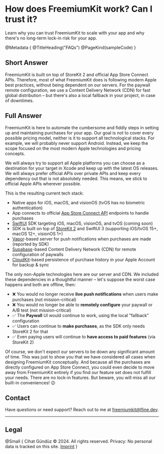 # How does FreemiumKit work? Can I trust it?

Learn why you can trust FreemiumKit to scale with your app and why there's no long-term lock-in risk for your app.

@Metadata {
   @TitleHeading("FAQs")
   @PageKind(sampleCode)
}

## Short Answer

FreemiumKit is built on top of StoreKit 2 and official App Store Connect APIs. Therefore, most of what FreemiumKit does is following modern Apple best practices, without being dependent on our servers. For the paywall remote configuration, we use a Content Delivery Network (CDN) for fast global distribution – but there's also a local fallback in your project, in case of downtimes.

## Full Answer

FreemiumKit is here to automate the cumbersome and fiddly steps in setting up and maintaining purchases for your app. Our goal is not to cover every possible pricing model, neither is it to support all technological stacks. For example, we will probably never support Android. Instead, we keep the scope focused on the most modern Apple technologies and pricing concepts.

We will always try to support all Apple platforms you can choose as a destination for your target in Xcode and keep up with the latest OS releases. We will always prefer official APIs over private APIs and keep every dependency out that is not absolutely needed. This means, we stick to official Apple APIs wherever possible.

This is the resulting current tech stack:

- Native apps for iOS, macOS, and visionOS (tvOS has no biometric authentication)
- App connects to official [App Store Connect API](https://developer.apple.com/documentation/appstoreconnectapi/) endpoints to handle purchases
- [SwiftUI](https://developer.apple.com/xcode/swiftui/) SDK targeting iOS, macOS, visionOS, and tvOS (coming soon)
- SDK is built on top of [StoreKit 2](https://developer.apple.com/storekit/) and SwiftUI 3 (supporting iOS/tvOS 15+, macOS 12+, visionOS 1+)
- [Vapor](https://vapor.codes)-based server for push notifications when purchases are made (reported by SDK)
- [Supabase](https://supabase.com)-based Content Delivery Network (CDN) for remote configuration of paywalls
- [CloudKit](https://developer.apple.com/icloud/cloudkit/)-based persistence of purchase history in your Apple Account for backup & sync

The only non-Apple technologies here are our server and CDN. We included these dependencies in a thoughtful manner – let's suppose the worst case happens and both are offline, then:

- ❌ You would no longer receive **live push notifications** when users make purchases (not mission-critical)
- ❌ You would no longer be able to **remotely configure** your paywall or A/B test (not mission-critical)
- ✅ The **Paywall** UI would continue to work, using the local "fallback" configuration
- ✅ Users can continue to **make purchases**, as the SDK only needs StoreKit 2 for that
- ✅ Even paying users will continue to **have access to paid features** (via StoreKit 2)

Of course, we don't expect our servers to be down any significant amount of time. This was just to show you that we have considered all cases when designing FreemiumKit conceptually. And because all the purchases are directly configured on App Store Connect, you could even decide to move away from FreemiumKit entirely if you find our feature set does not fulfill your needs. There are no lock-in features. But beware, you will miss all our built-in conveniences! 😉

## Contact

Have questions or need support? Reach out to me at [freemiumkit@fline.dev](mailto:freemiumkit@fline.dev).

---

## Legal

@Small {
   Cihat Gündüz © 2024. All rights reserved.
   Privacy: No personal data is tracked on this site.
   [Imprint](https://www.fline.dev/imprint/)
}
